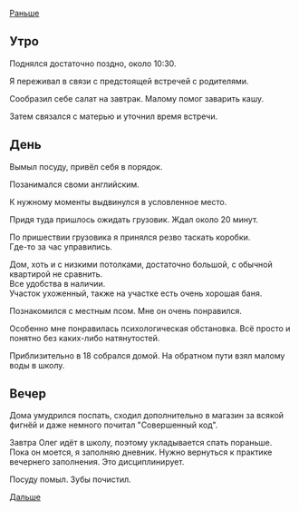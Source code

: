 [Раньше](2020.03.14.md)
## Утро
Поднялся достаточно поздно, около 10:30.

Я переживал в связи с предстоящей встречей с родителями.

Сообразил себе салат на завтрак. Малому помог заварить кашу.

Затем связался с матерью и уточнил время встречи.
## День
Вымыл посуду, привёл себя в порядок.

Позанимался своми английским.

К нужному моменты выдвинулся в условленное место.

Придя туда пришлось ожидать грузовик. Ждал около 20 минут.

По пришествии грузовика я принялся резво таскать коробки.  
Где-то за час управились.

Дом, хоть и с низкими потолками, достаточно большой, с обычной квартирой не сравнить.  
Все удобства в наличии.  
Участок ухоженный, также на участке есть очень хорошая баня.

Познакомился с местным псом. Мне он очень понравился.

Особенно мне понравилась психологическая обстановка. Всё просто и понятно без каких-либо натянутостей.

Приблизительно в 18 собрался домой. На обратном пути взял малому воды в школу.
## Вечер
Дома умудрился поспать, сходил дополнительно в магазин за всякой фигнёй и даже немного почитал "Совершенный код".

Завтра Олег идёт в школу, поэтому укладывается спать пораньше.  
Пока он моется, я заполняю дневник. Нужно вернуться к практике вечернего заполнения. Это дисциплинирует.

Посуду помыл. Зубы почистил.

[Дальше](2020.03.16.md)